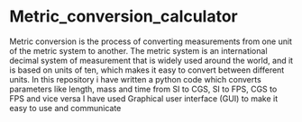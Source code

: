 # Metric_conversion_calculator
Metric conversion is the process of converting measurements from one unit of the metric system to another. The metric system is an international decimal system of measurement that is widely used around the world, and it is based on units of ten, which makes it easy to convert between different units.
In this repository i have written a python code which converts parameters like length, mass and time from SI to CGS, SI to FPS, CGS to FPS and vice versa
I have used Graphical user interface (GUI) to make it easy to use and communicate
